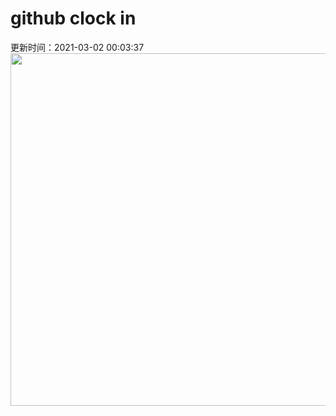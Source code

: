 # github clock in
更新时间：2021-03-02 00:03:37
 <img style="-webkit-user-select: none;margin: auto;cursor: zoom-in;" src="https://cn.bing.com/th?id=OHR.VolcanoLlaima_ZH-CN3436127573_1920x1080.jpg&rf=LaDigue_1920x1080.jpg&pid=hp" width="1004" height="564"> 